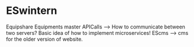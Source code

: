 # ESwintern
Equipshare Equipments master
APICalls --> How to communicate between two servers? Basic idea of how to implement microservices!
EScms --> cms for the older version of website. 
